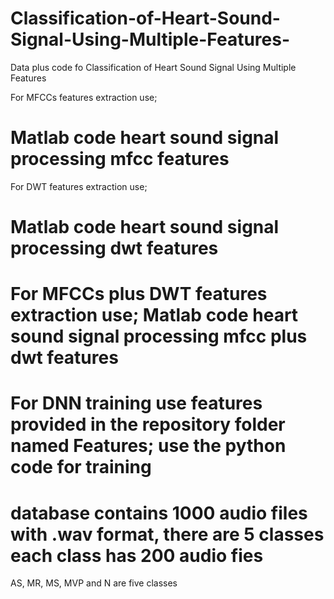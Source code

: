 # Classification-of-Heart-Sound-Signal-Using-Multiple-Features-
Data plus code fo Classification of Heart Sound Signal Using Multiple Features 

For MFCCs features extraction use;

Matlab code heart sound signal processing mfcc features
===========================================================

For DWT features extraction use;

Matlab code heart sound signal processing dwt features
===========================================================

For MFCCs plus DWT features extraction use;
Matlab code heart sound signal processing mfcc plus dwt features
===========================================================

For DNN training use features provided in the repository folder named Features;
use the python code for training
===========================================================

database contains 1000 audio files with .wav format, 
there are 5 classes each class has 200 audio fies
===========================================================

AS, MR, MS, MVP and N are five classes 
